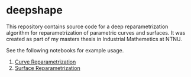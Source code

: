 # deepshape
This repository contains source code for a deep reparametrization algorithm for reparametrization of parametric curves and surfaces. It was created as part of my masters thesis in Industrial Mathemetics at NTNU.

See the following notebooks for example usage.
1. [Curve Reparametrization](example-notebooks/curves-reparametrization.ipynb)
2. [Surface Reparametrization](example-notebooks/surfaces-reparametrization.ipynb)
